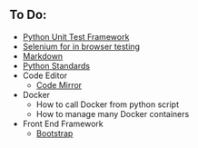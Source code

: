 To Do:
------
+ [Python Unit Test Framework](https://docs.python.org/3/library/unittest.html)
+ [Selenium for in browser testing](https://www.seleniumhq.org/)
+ [Markdown](https://github.com/adam-p/markdown-here/wiki/Markdown-Cheatsheet#links)
+ [Python Standards](https://www.python.org/dev/peps/pep-0008/)
+ Code Editor
  + [Code Mirror](https://codemirror.net/)
+ Docker
  + How to call Docker from python script
  + How to manage many Docker containers
+ Front End Framework
  + [Bootstrap](https://getbootstrap.com/)
 
